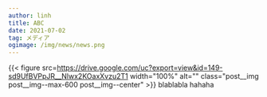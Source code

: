 ---author: linhtitle: ABCdate: 2021-07-02tag: メディアogimage: /img/news/news.png---
{{< figure src=https://drive.google.com/uc?export=view&id=149-sd9UfBVPpJR__Nlwx2KOaxXvzu2T1 width="100%" alt="" class="post__img post__img--max-600 post__img--center" >}}
blablabla
hahaha
